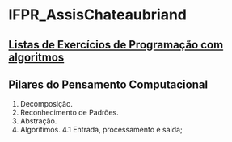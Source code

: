 # IFPR_AssisChateaubriand
## [Listas de Exercícios de Programação com algoritmos](https://sites.google.com/a/ifpr.edu.br/humbertoferro/algoritmos-e-lógica-de-programação/listas-de-exercícios-de-algoritmos)



## Pilares do Pensamento Computacional

1. Decomposição.
2. Reconhecimento de Padrões.
3. Abstração.
4. Algoritimos.
  4.1 Entrada, processamento e saída;


